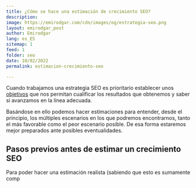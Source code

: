 ```yaml
---
title: ¿Cómo se hace una estimación de crecimiento SEO?
description: 
image: https://emirodgar.com/cdn/images/og/estrategia-seo.png
layout: emirodgar_post
author: Emirodgar
lang: es_ES
sitemap: 1
feed: 1
folder: seo
date: 10/02/2022
permalink: estimacion-crecimiento-seo

--- 
```


Cuando trabajamos una estrategia SEO es prioritario establecer unos [objetivos](https://emirodgar.com/objetivo-seo) que nos permitan cualificar los resultados que obtenemos y saber si avanzamos en la línea adecuada.

Basándose en ello podemos hacer estimaciones para entender, desde el principio, los múltiples escenarios en los que podremos encontrarnos, tanto el más favorable como el peor escenario posible. De esa forma estaremos mejor preparados ante posibles eventualidades.

## Pasos previos antes de estimar un crecimiento SEO

Para poder hacer una estimación realista (sabiendo que esto es sumamente comp
<!--stackedit_data:
eyJoaXN0b3J5IjpbLTEyMzM4MDgwMzBdfQ==
-->